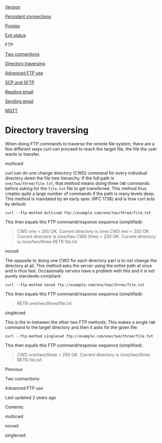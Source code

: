 







<a href="../version.html" class="navButton-94f2579c--pageItemWithChildrenNested-2c5d8183--navButtonClickable-161b88ca"><span class="text-4505230f--UIH300-2063425d--textContentFamily-49a318e1--navButtonLabel-14a4968f">Version</span></a>

<a href="../persist.html" class="navButton-94f2579c--pageItemWithChildrenNested-2c5d8183--navButtonClickable-161b88ca"><span class="text-4505230f--UIH300-2063425d--textContentFamily-49a318e1--navButtonLabel-14a4968f">Persistent connections</span></a>



<a href="../proxies.html" class="navButton-94f2579c--pageItemWithChildrenNested-2c5d8183--navButtonClickable-161b88ca"><span class="text-4505230f--UIH300-2063425d--textContentFamily-49a318e1--navButtonLabel-14a4968f">Proxies</span></a>

<a href="../returns.html" class="navButton-94f2579c--pageItemWithChildrenNested-2c5d8183--navButtonClickable-161b88ca"><span class="text-4505230f--UIH300-2063425d--textContentFamily-49a318e1--navButtonLabel-14a4968f">Exit status</span></a>

<span class="text-4505230f--UIH300-2063425d--textContentFamily-49a318e1--navButtonLabel-14a4968f">FTP</span>

<a href="twoconnections.html" class="navButton-94f2579c--pageItemWithChildrenNested-2c5d8183--navButtonClickable-161b88ca"><span class="text-4505230f--UIH300-2063425d--textContentFamily-49a318e1--navButtonLabel-14a4968f">Two connections</span></a>

<a href="traversedir.html" class="navButton-94f2579c--pageItemWithChildrenNested-2c5d8183--navButtonClickable-161b88ca--navButtonOpened-6a88552e"><span class="text-4505230f--UIH300-2063425d--textContentFamily-49a318e1--navButtonLabel-14a4968f">Directory traversing</span></a>

<a href="advanced.html" class="navButton-94f2579c--pageItemWithChildrenNested-2c5d8183--navButtonClickable-161b88ca"><span class="text-4505230f--UIH300-2063425d--textContentFamily-49a318e1--navButtonLabel-14a4968f">Advanced FTP use</span></a>

<a href="../scpsftp.html" class="navButton-94f2579c--pageItemWithChildrenNested-2c5d8183--navButtonClickable-161b88ca"><span class="text-4505230f--UIH300-2063425d--textContentFamily-49a318e1--navButtonLabel-14a4968f">SCP and SFTP</span></a>

<a href="../reademail.html" class="navButton-94f2579c--pageItemWithChildrenNested-2c5d8183--navButtonClickable-161b88ca"><span class="text-4505230f--UIH300-2063425d--textContentFamily-49a318e1--navButtonLabel-14a4968f">Reading email</span></a>

<a href="../smtp.html" class="navButton-94f2579c--pageItemWithChildrenNested-2c5d8183--navButtonClickable-161b88ca"><span class="text-4505230f--UIH300-2063425d--textContentFamily-49a318e1--navButtonLabel-14a4968f">Sending email</span></a>

<a href="../mqtt.html" class="navButton-94f2579c--pageItemWithChildrenNested-2c5d8183--navButtonClickable-161b88ca"><span class="text-4505230f--UIH300-2063425d--textContentFamily-49a318e1--navButtonLabel-14a4968f">MQTT</span></a>











# <span class="text-4505230f--DisplayH900-bfb998fa--textContentFamily-49a318e1">Directory traversing</span>

<span class="text-4505230f--UIH300-2063425d--textUIFamily-5ebd8e40--text-8ee2c8b2"></span>

<span class="text-4505230f--UIH300-2063425d--textUIFamily-5ebd8e40--text-8ee2c8b2"></span>

<span class="text-4505230f--TextH400-3033861f--textContentFamily-49a318e1"><span data-key="ba08079c3b234fb7834dc2bc95ff3bd9"><span data-offset-key="ba08079c3b234fb7834dc2bc95ff3bd9:0">When doing FTP commands to traverse the remote file system, there are a few different ways curl can proceed to reach the target file, the file the user wants to transfer.</span></span></span>

<span class="text-4505230f--HeadingH700-04e1a2a3--textContentFamily-49a318e1"><span data-key="b784ef8b3b3c472d9b440fd8b62591a0"><span data-offset-key="b784ef8b3b3c472d9b440fd8b62591a0:0">multicwd</span></span></span>

<span class="text-4505230f--TextH400-3033861f--textContentFamily-49a318e1"><span data-key="07efa18a96b04656a436f401510bb2cc"><span data-offset-key="07efa18a96b04656a436f401510bb2cc:0">curl can do one change directory (CWD) command for every individual directory down the file tree hierarchy. If the full path is </span><span data-offset-key="07efa18a96b04656a436f401510bb2cc:1">`one/two/three/file.txt`</span><span data-offset-key="07efa18a96b04656a436f401510bb2cc:2">, that method means doing three </span><span data-offset-key="07efa18a96b04656a436f401510bb2cc:3">`CWD`</span><span data-offset-key="07efa18a96b04656a436f401510bb2cc:4"> commands before asking for the </span><span data-offset-key="07efa18a96b04656a436f401510bb2cc:5">`file.txt`</span><span data-offset-key="07efa18a96b04656a436f401510bb2cc:6"> file to get transferred. This method thus creates quite a large number of commands if the path is many levels deep. This method is mandated by an early spec (RFC 1738) and is how curl acts by default:</span></span></span>

    curl --ftp-method multicwd ftp://example.com/one/two/three/file.txt

<span class="text-4505230f--TextH400-3033861f--textContentFamily-49a318e1"><span data-key="0e6340c70b9949b3a980d2876618cb2e"><span data-offset-key="0e6340c70b9949b3a980d2876618cb2e:0">This then equals this FTP command/response sequence (simplified):</span></span></span>

> <span class="text-4505230f--TextH400-3033861f--textContentFamily-49a318e1"><span data-key="ecded0aab0d740f9a825391e509bc478"><span data-offset-key="ecded0aab0d740f9a825391e509bc478:0">CWD one &lt; 250 OK. Current directory is /one CWD two &lt; 250 OK. Current directory is /one/two CWD three &lt; 250 OK. Current directory is /one/two/three RETR file.txt</span></span></span>

<span class="text-4505230f--HeadingH700-04e1a2a3--textContentFamily-49a318e1"><span data-key="4bb48de04d7d40009d8e500c0d5ed20c"><span data-offset-key="4bb48de04d7d40009d8e500c0d5ed20c:0">nocwd</span></span></span>

<span class="text-4505230f--TextH400-3033861f--textContentFamily-49a318e1"><span data-key="6670d355065c4f90b26763b518b34320"><span data-offset-key="6670d355065c4f90b26763b518b34320:0">The opposite to doing one CWD for each directory part is to not change the directory at all. This method asks the server using the entire path at once and is thus fast. Occasionally servers have a problem with this and it is not purely standards-compliant:</span></span></span>

    curl --ftp-method nocwd ftp://example.com/one/two/three/file.txt

<span class="text-4505230f--TextH400-3033861f--textContentFamily-49a318e1"><span data-key="29810ab8b04246bda5e19de5728784f5"><span data-offset-key="29810ab8b04246bda5e19de5728784f5:0">This then equals this FTP command/response sequence (simplified):</span></span></span>

> <span class="text-4505230f--TextH400-3033861f--textContentFamily-49a318e1"><span data-key="3235d3cec9834511ac694667cfe761ea"><span data-offset-key="3235d3cec9834511ac694667cfe761ea:0">RETR one/two/three/file.txt</span></span></span>

<span class="text-4505230f--HeadingH700-04e1a2a3--textContentFamily-49a318e1"><span data-key="37c6cb02e2704532b0f89bfa8f3792b6"><span data-offset-key="37c6cb02e2704532b0f89bfa8f3792b6:0">singlecwd</span></span></span>

<span class="text-4505230f--TextH400-3033861f--textContentFamily-49a318e1"><span data-key="cdf2da9da6234aa8bbe8ddff730f952c"><span data-offset-key="cdf2da9da6234aa8bbe8ddff730f952c:0">This is the in-between the other two FTP methods. This makes a single </span><span data-offset-key="cdf2da9da6234aa8bbe8ddff730f952c:1">`CWD`</span><span data-offset-key="cdf2da9da6234aa8bbe8ddff730f952c:2"> command to the target directory and then it asks for the given file:</span></span></span>

    curl --ftp-method singlecwd ftp://example.com/one/two/three/file.txt

<span class="text-4505230f--TextH400-3033861f--textContentFamily-49a318e1"><span data-key="12277abd507943738a61217cbdf5a741"><span data-offset-key="12277abd507943738a61217cbdf5a741:0">This then equals this FTP command/response sequence (simplified):</span></span></span>

> <span class="text-4505230f--TextH400-3033861f--textContentFamily-49a318e1"><span data-key="5cbbf66e3a844c039b9e04e99424396a"><span data-offset-key="5cbbf66e3a844c039b9e04e99424396a:0">CWD one/two/three &lt; 250 OK. Current directory is /one/two/three RETR file.txt</span></span></span>

<a href="twoconnections.html" class="reset-3c756112--card-6570f064--whiteCard-fff091a4--cardPrevious-56a5e674"></a>

<span class="text-4505230f--TextH200-a3425406--textContentFamily-49a318e1">Previous</span>

<span class="text-4505230f--UIH400-4e41e82a--textContentFamily-49a318e1">Two connections</span>

<a href="advanced.html" class="reset-3c756112--card-6570f064--whiteCard-fff091a4--cardNext-19241c42"></a>


<span class="text-4505230f--UIH400-4e41e82a--textContentFamily-49a318e1">Advanced FTP use</span>



<span class="text-4505230f--TextH200-a3425406--textContentFamily-49a318e1">Last updated 2 years ago</span>



<span class="text-4505230f--InfoH100-1e92e1d1--textContentFamily-49a318e1">Contents</span>

<a href="traversedir.html#multicwd" class="reset-3c756112--menuItem-aa02f6ec--menuItemLight-757d5235--menuItemInline-173bdf97--pageTocItem-f4427024"></a>

<span class="text-4505230f--UIH300-2063425d--textContentFamily-49a318e1"><span class="text-4505230f--UIH200-50ead35f--textContentFamily-49a318e1">multicwd</span></span>

<a href="traversedir.html#nocwd" class="reset-3c756112--menuItem-aa02f6ec--menuItemLight-757d5235--menuItemInline-173bdf97--pageTocItem-f4427024"></a>

<span class="text-4505230f--UIH300-2063425d--textContentFamily-49a318e1"><span class="text-4505230f--UIH200-50ead35f--textContentFamily-49a318e1">nocwd</span></span>

<a href="traversedir.html#singlecwd" class="reset-3c756112--menuItem-aa02f6ec--menuItemLight-757d5235--menuItemInline-173bdf97--pageTocItem-f4427024"></a>

<span class="text-4505230f--UIH300-2063425d--textContentFamily-49a318e1"><span class="text-4505230f--UIH200-50ead35f--textContentFamily-49a318e1">singlecwd</span></span>
